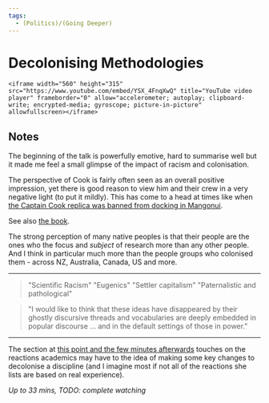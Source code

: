 ```yaml
---
tags:
  - (Politics)/(Going Deeper)
---
```

# Decolonising Methodologies

```{=html}
<iframe width="560" height="315" src="https://www.youtube.com/embed/YSX_4FnqXwQ" title="YouTube video player" frameborder="0" allow="accelerometer; autoplay; clipboard-write; encrypted-media; gyroscope; picture-in-picture" allowfullscreen></iframe>
```
## Notes
The beginning of the talk is powerfully emotive, hard to summarise well but it made me feel a small glimpse of the impact of racism and colonisation.

The perspective of Cook is fairly often seen as an overall positive impression, yet there is good reason to view him and their crew in a very negative light (to put it mildly). This has come to a head at times like when [the Captain Cook replica was banned from docking in Mangonui](https://www.rnz.co.nz/news/te-manu-korihi/398912/captain-cook-replica-banned-from-docking-in-mangonui-during-commemoration).

See also [the book](https://www.otago.ac.nz/press/books/otago066924.html).

The strong perception of many native peoples is that their people are the ones who the focus and _subject_ of research more than any other people. And I think in particular much more than the people groups who colonised them - across NZ, Australia, Canada, US and more.

-----
> "Scientific Racism" "Eugenics" "Settler capitalism" "Paternalistic and pathological"

> "I would like to think that these ideas have disappeared by their ghostly discursive threads and vocabularies are deeply embedded in popular discourse ... and in the default settings of those in power."
-----

The section at [this point and the few minutes afterwards](https://youtu.be/YSX_4FnqXwQ?t=1802) touches on the reactions academics may have to the idea of making some key changes to decolonise a discipline (and I imagine most if not all of the reactions she lists are based on real experience).

_Up to 33 mins, TODO: complete watching_